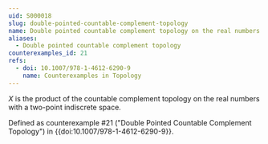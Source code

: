 ```yaml
---
uid: S000018
slug: double-pointed-countable-complement-topology
name: Double pointed countable complement topology on the real numbers
aliases:
  - Double pointed countable complement topology
counterexamples_id: 21
refs:
  - doi: 10.1007/978-1-4612-6290-9
    name: Counterexamples in Topology
---
```


$X$ is the product of the countable complement topology on the real numbers with a two-point indiscrete space.

Defined as counterexample #21 ("Double Pointed Countable Complement Topology")
in {{doi:10.1007/978-1-4612-6290-9}}.
